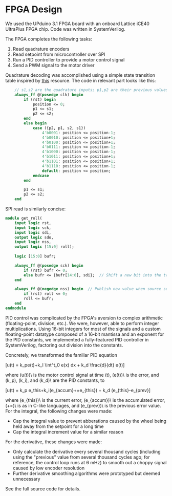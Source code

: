 # FPGA Design
We used the UPduino 3.1 FPGA board with an onboard Lattice iCE40 UltraPlus FPGA chip. Code was written in SystemVerilog.

The FPGA completes the following tasks:

  1. Read quadrature encoders
  2. Read setpoint from microcontroller over SPI
  3. Run a PID controller to provide a motor control signal
  4. Send a PWM signal to the motor driver

Quadrature decoding was accomplished using a simple state transition table inspired by [this](https://cdn.sparkfun.com/datasheets/Robotics/How%20to%20use%20a%20quadrature%20encoder.pdf) resource. The code in relevant part looks like this:

```SystemVerilog
    // s1,s2 are the quadrature inputs; p1,p2 are their previous values
    always_ff @(posedge clk) begin
		if (rst) begin
			position <= 0;
			p1 <= s1;
			p2 <= s2;
		end
		else begin
			case ({p2, p1, s2, s1})
				4'b0001: position <= position-1;
				4'b0010: position <= position+1;
				4'b0100: position <= position+1;
				4'b0111: position <= position-1;
				4'b1000: position <= position-1;
				4'b1011: position <= position+1;
				4'b1101: position <= position+1;
				4'b1110: position <= position-1;
				default: position <= position;
			endcase
		end

        p1 <= s1;
        p2 <= s2;
    end
```

 SPI read is similarly concise:
```SystemVerilog
module get_roll(
	input logic rst,
    input logic sck,
    input logic sdi,
    output logic sdo,
    input logic nss,
    output logic [15:0] roll);
	
	logic [15:0] bufr;

    always_ff @(posedge sck) begin
		if (rst) bufr <= 0;
        else bufr <= {bufr[14:0], sdi};  // Shift a new bit into the two-byte string
    end

	always_ff @(negedge nss) begin  // Publish new value when source select goes low
		if (rst) roll <= 0;
		roll <= bufr;
	end
endmodule
```

PID control was complicated by the FPGA's aversion to complex arithmetic (floating-point, division, etc.). We were, however, able to perform integer multiplications. Using 16-bit integers for most of the signals and a custom floating-point datatype composed of a 16-bit mantissa and an exponent for the PID constants, we implemented a fully-featured PID controller in SystemVerilog, factoring out division into the constants. 

Concretely, we transformed the familiar PID equation

\[u(t) = k_pe(t)+k_I \int^t_0 e(x) dx + k_d \frac{d}{dt} e(t)\]

where \(u(t))\ is the motor control signal at time \(t)\, \(e(t))\ is the error, and \(k_p)\, \(k_i)\, and \(k_d)\ are the PID constants, to

\[u(t) = k_p e_this+k_i(e_{accum}+=e_{this}) + k_d (e_{this}-e_{prev}\]

where \(e_{this})\ is the current error, \(e_{accum})\ is the accumulated error, \(+=)\ is as in C-like languages, and \(e_{prev})\ is the previous error value. For the integral, the following changes were made:

 * Cap the integral value to prevent abberations caused by the wheel being held away from the setpoint for a long time
 * Cap the integral increment value for a similar reason

For the derivative, these changes were made:

 * Only calculate the derivative every several thousand cycles (including using the "previous" value from several thousand cycles ago; for reference, the control loop runs at 6 mHz) to smooth out a choppy signal caused by low encoder resolution
 * Further derivative smoothing algorithms were prototyped but deemed unnecessary

See the full source code for details.
